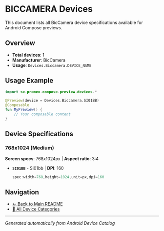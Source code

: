 # BICCAMERA Devices

This document lists all BicCamera device specifications available for Android Compose previews.

## Overview

- **Total devices**: 1
- **Manufacturer**: BicCamera
- **Usage**: `Devices.Biccamera.DEVICE_NAME`

## Usage Example

```kotlin
import se.premex.compose.preview.devices.*

@Preview(device = Devices.Biccamera.SI01BB)
@Composable
fun MyPreview() {
    // Your composable content
}
```

## Device Specifications

### 768x1024 (Medium)

**Screen specs**: 768x1024px | **Aspect ratio**: 3:4

- **`SI01BB`** - Si01bb | **DPI**: 160
  ```kotlin
  spec:width=768,height=1024,unit=px,dpi=160
  ```

## Navigation

- [← Back to Main README](../../README.md)
- [📱 All Device Categories](../README.md)

---
*Generated automatically from Android Device Catalog*
